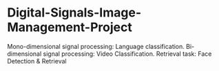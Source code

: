 # Digital-Signals-Image-Management-Project
Mono-dimensional signal processing: Language classification. Bi-dimensional signal processing: Video Classification. Retrieval task: Face Detection &amp; Retrieval
